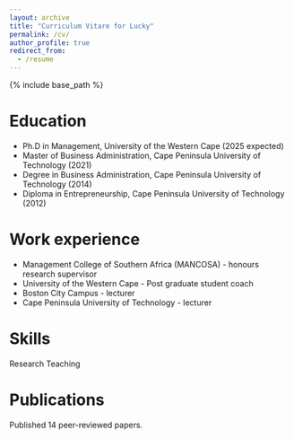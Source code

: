 ```yaml
---
layout: archive
title: "Curriculum Vitare for Lucky"
permalink: /cv/
author_profile: true
redirect_from:
  - /resume
---
```


{% include base_path %}

Education
======
* Ph.D in Management, University of the Western Cape (2025 expected)
* Master of Business Administration, Cape Peninsula University of Technology (2021)
* Degree in Business Administration, Cape Peninsula University of Technology (2014)
* Diploma in Entrepreneurship, Cape Peninsula University of Technology (2012)

Work experience
======
* Management College of Southern Africa (MANCOSA) - honours research supervisor
* University of the Western Cape - Post graduate student coach
* Boston City Campus - lecturer
* Cape Peninsula University of Technology - lecturer
  
Skills
======
Research
Teaching

Publications
======
Published 14 peer-reviewed papers.
